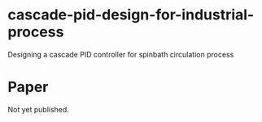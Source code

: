 # cascade-pid-design-for-industrial-process
Designing a cascade PID controller for spinbath circulation process
# Paper
Not yet published.
